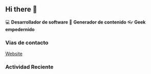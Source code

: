 ## Hi there 👋

:computer: **Desarrollador de software**
:pencil: **Generador de contenido**
:eyeglasses: **Geek empedernido**

### Vias de contacto
[Website](https://gigpz.com/)


### Actividad Reciente
<!--START_SECTION:activity-->

<!--END_SECTION:activity-->

<!--
**cristhianGigpz/cristhianGigpz** is a ✨ _special_ ✨ repository because its `README.md` (this file) appears on your GitHub profile.

Here are some ideas to get you started:

- 🔭 I’m currently working on ...
- 🌱 I’m currently learning ...
- 👯 I’m looking to collaborate on ...
- 🤔 I’m looking for help with ...
- 💬 Ask me about ...
- 📫 How to reach me: ...
- 😄 Pronouns: ...
- ⚡ Fun fact: ...
-->
